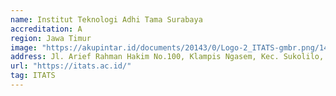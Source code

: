 ```yaml
---
name: Institut Teknologi Adhi Tama Surabaya
accreditation: A
region: Jawa Timur
image: "https://akupintar.id/documents/20143/0/Logo-2_ITATS-gmbr.png/14236b66-b967-92fe-798c-f6669e0ba1e6?version=1.0&t=1517336139557&imageThumbnail=1"
address: Jl. Arief Rahman Hakim No.100, Klampis Ngasem, Kec. Sukolilo, Kota SBY, Jawa Timur 60117
url: "https://itats.ac.id/"
tag: ITATS
---
```

